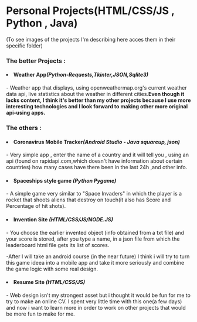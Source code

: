 <h1>Personal Projects(HTML/CSS/JS , Python , Java)</h1>
(To see images of the projects I'm describing here acces them in their specific folder)
<h3>The better Projects : </h3>
<h4><li>Weather App<i>(Python-Requests,Tkinter,JSON,Sqlite3)</i></h4> - Weather app that displays, using openweathermap.org's current weather data api, live statistics about the weather in different cities.<strong>Even though it lacks content, I think it's better than my other projects because I use more interesting technologies and I look forward to making other more original api-using apps.</strong>



<h3>The others : </h3>
<h4><li>Coronavirus Mobile Tracker<i>(Android Studio - Java squareup, json)</i></h4> - Very simple app , enter the name of a country and it will tell you , using an api (found on rapidapi.com,which doesn't have information about certain countries) how many cases have there been in the last 24h ,and other info. 
<h4><li>Spaceships style game <i>(Python Pygame)</i></h4> - A simple game very similar to "Space Invaders" in which the player is a rocket that shoots aliens that destroy on touch(it also has Score and Percentage of hit shots).<br>
<h4><li>Invention Site <i>(HTML/CSS/JS/NODE.JS)</i></h4> - You choose the earlier invented object (info obtained from a txt file) and your score is stored, after you type a name, in a json file from which the leaderboard html file gets its list of scores.<br><p>-After I will take an android course (in the near future) I think i will try to turn this game ideea into a mobile app and take it more seriously and combine the game logic with some real design.</p>
<h4><li>Resume Site <i>(HTML/CSS/JS)</i></h4> - Web design isn't my strongest asset but i thought it would be fun for me to try to make an online CV. I spent very little time with this one(a few days) and now i want to learn more in order to work on other projects that would be more fun to make for me.


